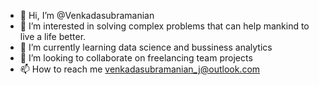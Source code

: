 - 👋 Hi, I’m @Venkadasubramanian
- 👀 I’m interested in solving complex problems that can help mankind to live a life better.
- 🌱 I’m currently learning data science and bussiness analytics
- 💞️ I’m looking to collaborate on freelancing team projects
- 📫 How to reach me venkadasubramanian_j@outlook.com

<!---
Venkadasubramanian/Venkadasubramanian is a ✨ special ✨ repository because its `README.md` (this file) appears on your GitHub profile.
You can click the Preview link to take a look at your changes.
--->
